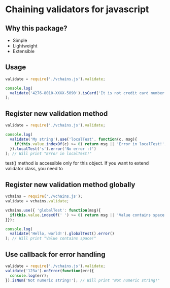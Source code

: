 # Chaining validators for javascript

## Why this package?
 * Simple
 * Lightweight
 * Extensible

## Usage

```javascript
validate = require('./vchains.js').validate;

console.log(
  validate('4276-8010-XXXX-5090').isCard('It is not credit card number!').error('Credit card number is valid.')
);
```

## Register new validation method

```javascript
validate = require('./vchains.js').validate;

console.log(
  validate('My string').use('localTest', function(c, msg){
    if(this.value.indexOf(c) >= 0) return msg || 'Error in localTest!';
  }).localTest('s').error('No error :)')
); // Will print "Error in localTest!"
```

test() method is accessible only for this object.
If you want to extend validator class, you need to

## Register new validation method globally

```javascript
vchains = require('./vchains.js');
validate = vchains.validate;

vchains.use({ 'globalTest': function(msg){
  if(this.value.indexOf(' ') >= 0) return msg || 'Value contains space!';
}});

console.log(
  validate('Hello, world!').globalTest().error()
); // Will print "Value contains space!"
```

## Use callback for error handling

```javascript
validate = require('./vchains.js').validate;
validate('123a').onError(function(err){
  console.log(err);
}).isNum('Not numeric string!'); // Will print "Not numeric string!"
```
